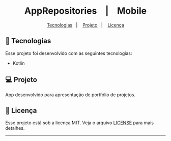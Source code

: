 <h1 align="center">
  AppRepositories &nbsp;&nbsp;&nbsp;|&nbsp;&nbsp;&nbsp; Mobile
</h1>

<p align="center">
  <a href="#-tecnologias">Tecnologias</a>&nbsp;&nbsp;&nbsp;|&nbsp;&nbsp;&nbsp;
  <a href="#-projeto">Projeto</a>&nbsp;&nbsp;&nbsp;|&nbsp;&nbsp;&nbsp;
  <a href="#memo-licença">Licença</a>
</p>

## 🚀 Tecnologias

Esse projeto foi desenvolvido com as seguintes tecnologias:

- Kotlin

## 💻 Projeto

App desenvolvido para apresentação de portfólio de projetos.

## :memo: Licença

Esse projeto está sob a licença MIT. Veja o arquivo [LICENSE](LICENSE) para mais detalhes.

---
